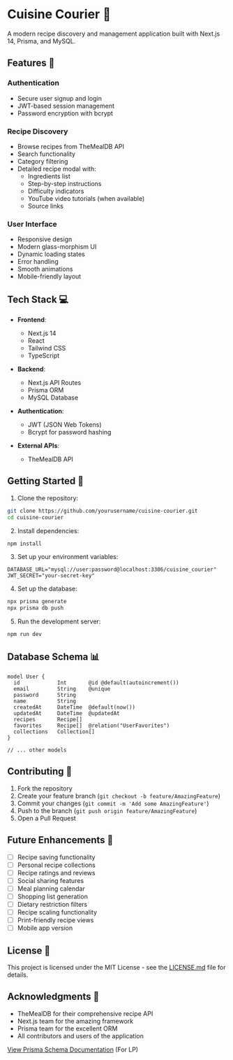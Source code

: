# Cuisine Courier 🍳

A modern recipe discovery and management application built with Next.js 14, Prisma, and MySQL.

## Features 🌟

### Authentication
- Secure user signup and login
- JWT-based session management
- Password encryption with bcrypt

### Recipe Discovery
- Browse recipes from TheMealDB API
- Search functionality
- Category filtering
- Detailed recipe modal with:
  - Ingredients list
  - Step-by-step instructions
  - Difficulty indicators
  - YouTube video tutorials (when available)
  - Source links

### User Interface
- Responsive design
- Modern glass-morphism UI
- Dynamic loading states
- Error handling
- Smooth animations
- Mobile-friendly layout

## Tech Stack 💻

- **Frontend**:
  - Next.js 14
  - React
  - Tailwind CSS
  - TypeScript

- **Backend**:
  - Next.js API Routes
  - Prisma ORM
  - MySQL Database

- **Authentication**:
  - JWT (JSON Web Tokens)
  - Bcrypt for password hashing

- **External APIs**:
  - TheMealDB API

## Getting Started 🚀

1. Clone the repository:
```bash
git clone https://github.com/yourusername/cuisine-courier.git
cd cuisine-courier
```

2. Install dependencies:
```bash
npm install
```

3. Set up your environment variables:
```env
DATABASE_URL="mysql://user:password@localhost:3306/cuisine_courier"
JWT_SECRET="your-secret-key"
```

4. Set up the database:
```bash
npx prisma generate
npx prisma db push
```

5. Run the development server:
```bash
npm run dev
```

## Database Schema 📊

```prisma
model User {
  id            Int       @id @default(autoincrement())
  email         String    @unique
  password      String    
  name          String
  createdAt     DateTime  @default(now())
  updatedAt     DateTime  @updatedAt
  recipes       Recipe[]  
  favorites     Recipe[]  @relation("UserFavorites")
  collections   Collection[]
}

// ... other models
```

## Contributing 🤝

1. Fork the repository
2. Create your feature branch (`git checkout -b feature/AmazingFeature`)
3. Commit your changes (`git commit -m 'Add some AmazingFeature'`)
4. Push to the branch (`git push origin feature/AmazingFeature`)
5. Open a Pull Request

## Future Enhancements 🔮

- [ ] Recipe saving functionality
- [ ] Personal recipe collections
- [ ] Recipe ratings and reviews
- [ ] Social sharing features
- [ ] Meal planning calendar
- [ ] Shopping list generation
- [ ] Dietary restriction filters
- [ ] Recipe scaling functionality
- [ ] Print-friendly recipe views
- [ ] Mobile app version

## License 📝

This project is licensed under the MIT License - see the [LICENSE.md](LICENSE.md) file for details.

## Acknowledgments 🙏

- TheMealDB for their comprehensive recipe API
- Next.js team for the amazing framework
- Prisma team for the excellent ORM
- All contributors and users of the application


[View Prisma Schema Documentation](PRISMA.md) (For LP)


